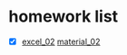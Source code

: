 # homework list
- [x] [excel_02](https://github.com/spaceandnight/compuational_physics_N2015301020065/blob/master/myname.md) [material_02](https://github.com/spaceandnight/compuational_physics_N2015301020065/blob/master/myname.py)
